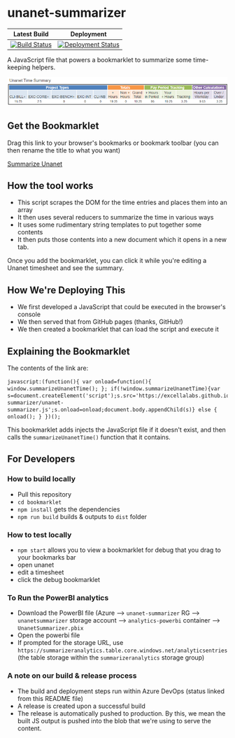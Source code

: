 # unanet-summarizer

| Latest Build                                                                                                                                                                                                                              | Deployment                                                                                                                                                                                                  |
| ----------------------------------------------------------------------------------------------------------------------------------------------------------------------------------------------------------------------------------------- | ----------------------------------------------------------------------------------------------------------------------------------------------------------------------------------------------------------- |
| [![Build Status](https://dev.azure.com/excellaco/unanet-summarizer/_apis/build/status/excellalabs.unanet-summarizer?branchName=master)](https://dev.azure.com/excellaco/unanet-summarizer/_build/latest?definitionId=5&branchName=master) | [![Deployment Status](https://vsrm.dev.azure.com/excellaco/_apis/public/Release/badge/ab42bd87-c4a4-44b8-9bcc-02ab7408d6c0/1/1)](https://dev.azure.com/excellaco/unanet-summarizer/_release?definitionId=1) |

A JavaScript file that powers a bookmarklet to summarize some time-keeping helpers.

![screenshot of the tool in action](bookmarklet/summarizer-screenshot.png)

## Get the Bookmarklet

Drag this link to your browser's bookmarks or bookmark toolbar (you can then rename the title to what you want)

<a href="javascript:(function(){ var onload=function(){ window.summarizeUnanetTime(); }; if(!window.summarizeUnanetTime){var s=document.createElement('script');s.src='https://excellalabs.github.io/unanet-summarizer/unanet-summarizer.js';s.onload=onload;document.body.appendChild(s)} else { onload(); } })();">Summarize Unanet</a>

## How the tool works

- This script scrapes the DOM for the time entries and places them into an array
- It then uses several reducers to summarize the time in various ways
- It uses some rudimentary string templates to put together some contents
- It then puts those contents into a new document which it opens in a new tab.

Once you add the bookmarklet, you can click it while you're editing a Unanet timesheet and see the summary.

## How We're Deploying This

- We first developed a JavaScript that could be executed in the browser's console
- We then served that from GitHub pages (thanks, GitHub!)
- We then created a bookmarklet that can load the script and execute it

## Explaining the Bookmarklet

The contents of the link are:

```
javascript:(function(){ var onload=function(){ window.summarizeUnanetTime(); }; if(!window.summarizeUnanetTime){var s=document.createElement('script');s.src='https://excellalabs.github.io/unanet-summarizer/unanet-summarizer.js';s.onload=onload;document.body.appendChild(s)} else { onload(); } })();
```

This bookmarklet adds injects the JavaScript file if it doesn't exist, and then calls the `summarizeUnanetTime()` function that it contains.

## For Developers

### How to build locally

- Pull this repository
- `cd bookmarklet`
- `npm install` gets the dependencies
- `npm run build` builds & outputs to `dist` folder

### How to test locally

- `npm start` allows you to view a bookmarklet for debug that you drag to your bookmarks bar
- open unanet
- edit a timesheet
- click the debug bookmarklet

### To Run the PowerBI analytics

- Download the PowerBI file (Azure --> `unanet-summarizer` RG --> `unanetsummarizer` storage account --> `analytics-powerbi` container --> `UnanetSummarizer.pbix`
- Open the powerbi file
- If prompted for the storage URL, use `https://summarizeranalytics.table.core.windows.net/analyticsentries` (the table storage within the `summarizeranalytics` storage group)

### A note on our build & release process

- The build and deployment steps run within Azure DevOps (status linked from this README file)
- A release is created upon a successful build
- The release is automatically pushed to production. By this, we mean the built JS output is pushed into the blob that we're using to serve the content.
